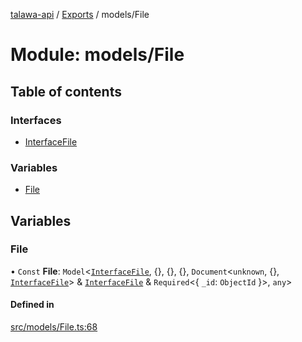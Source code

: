 [talawa-api](../README.md) / [Exports](../modules.md) / models/File

# Module: models/File

## Table of contents

### Interfaces

- [InterfaceFile](../interfaces/models_File.InterfaceFile.md)

### Variables

- [File](models_File.md#file)

## Variables

### File

• `Const` **File**: `Model`\<[`InterfaceFile`](../interfaces/models_File.InterfaceFile.md), \{\}, \{\}, \{\}, `Document`\<`unknown`, \{\}, [`InterfaceFile`](../interfaces/models_File.InterfaceFile.md)\> & [`InterfaceFile`](../interfaces/models_File.InterfaceFile.md) & `Required`\<\{ `_id`: `ObjectId`  \}\>, `any`\>

#### Defined in

[src/models/File.ts:68](https://github.com/PalisadoesFoundation/talawa-api/blob/53234da/src/models/File.ts#L68)
